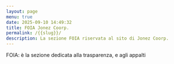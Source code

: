 ```yaml
---
layout: page
menu: true
date: 2025-09-10 14:49:32
title: FOIA Jonez Coorp.
permalink: /{{slug}}/
description: La sezione FOIA riservata al sito di Jonez Coorp.
---
```

F﻿OIA: è la sezione dedicata alla trasparenza, e agli appalti